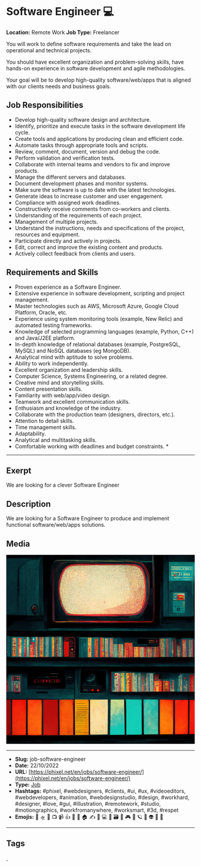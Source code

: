 # Software Engineer ‍💻
**Location:** Remote Work
**Job Type:** Freelancer

You will work to define software requirements and take the lead on operational and technical projects.

You should have excellent organization and problem-solving skills, have hands-on experience in software development and agile methodologies.

Your goal will be to develop high-quality software/web/apps that is aligned with our clients needs and business goals.
## Job Responsibilities
- Develop high-quality software design and architecture.
- Identify, prioritize and execute tasks in the software development life cycle.
- Create tools and applications by producing clean and efficient code.
- Automate tasks through appropriate tools and scripts.
- Review, comment, document, version and debug the code.
- Perform validation and verification tests.
- Collaborate with internal teams and vendors to fix and improve products.
- Manage the different servers and databases.
- Document development phases and monitor systems.
- Make sure the software is up to date with the latest technologies.
- Generate ideas to increase customer and user engagement.
- Compliance with assigned work deadlines.
- Constructively receive comments from co-workers and clients.
- Understanding of the requirements of each project.
- Management of multiple projects.
- Understand the instructions, needs and specifications of the project, resources and equipment.
- Participate directly and actively in projects.
- Edit, correct and improve the existing content and products.
- Actively collect feedback from clients and users.

## Requirements and Skills
- Proven experience as a Software Engineer.
- Extensive experience in software development, scripting and project management.
- Master technologies such as AWS, Microsoft Azure, Google Cloud Platform, Oracle, etc.
- Experience using system monitoring tools (example, New Relic) and automated testing frameworks.
- Knowledge of selected programming languages (example, Python, C++) and Java/J2EE platform.
- In-depth knowledge of relational databases (example, PostgreSQL, MySQL) and NoSQL databases (eg MongoDB).
- Analytical mind with aptitude to solve problems.
- Ability to work independently.
- Excellent organization and leadership skills.
- Computer Science, Systems Engineering, or a related degree.
- Creative mind and storytelling skills.
- Content presentation skills.
- Familiarity with web/app/video design.
- Teamwork and excellent communication skills.
- Enthusiasm and knowledge of the industry.
- Collaborate with the production team (designers, directors, etc.).
- Attention to detail skills.
- Time management skills.
- Adaptability.
- Analytical and multitasking skills.
- Comfortable working with deadlines and budget constraints. *
------------
## Exerpt
We are looking for a clever Software Engineer
## Description
We are looking for a Software Engineer to produce and implement functional software/web/apps solutions.
## Media
<img src="media/f338a8f6/job-software-engineer.jpg">

------------
- **Slug:** job-software-engineer
- **Date:** 22/10/2022
- **URL:** [https://phixel.net/en/jobs/software-engineer/](https://phixel.net/en/jobs/software-engineer/)
- **Type:** [Job](#job)
- **Hashtags:** #phixel, #webdesigners, #clients, #ui, #ux, #videoeditors, #webdevelopers, #animation, #webdesignstudio, #design, #workhard, #designer, #love, #gui, #illustration, #remotework, #studio, #motiongraphics, #workfromanywhere, #worksmart, #3d, #respet
- **Emojis:** 🎨 🛸 📼 📺 📹 👍 🔗 📝 🏠 ✍️ 👨 💻 👑 🗃 👾 🎮 📲 🪐 🌟 👽 🚀 🌌

------------
## Tags
[ ](# )

